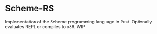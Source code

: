 # Scheme-RS
Implementation of the Scheme programming language in Rust. Optionally evaluates REPL or compiles to x86. WIP
